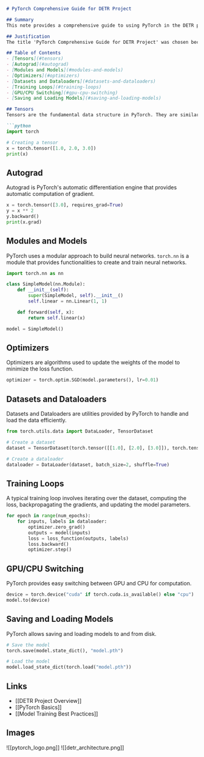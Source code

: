 ```markdown
# PyTorch Comprehensive Guide for DETR Project

## Summary
This note provides a comprehensive guide to using PyTorch in the DETR project. It covers fundamental concepts such as tensors, autograd for automatic gradient computation, the creation of modules and models, various optimizers, handling datasets and dataloaders, the structure of a typical training loop, switching between GPU and CPU, and methods for saving and loading models. These topics are essential for efficiently working on DETR and managing its deep learning components.

## Justification
The title 'PyTorch Comprehensive Guide for DETR Project' was chosen because it encompasses the detailed and specific information provided in the chunks, which cover a wide range of PyTorch functionalities essential for the DETR project. The chunks include foundational concepts like tensors, autograd, modules and models, optimizers, datasets and dataloaders, training loops, GPU/CPU switching, and saving and loading models. This title captures the comprehensive nature of the content and its direct relevance to the DETR project.

## Table of Contents
- [Tensors](#tensors)
- [Autograd](#autograd)
- [Modules and Models](#modules-and-models)
- [Optimizers](#optimizers)
- [Datasets and Dataloaders](#datasets-and-dataloaders)
- [Training Loops](#training-loops)
- [GPU/CPU Switching](#gpu-cpu-switching)
- [Saving and Loading Models](#saving-and-loading-models)

## Tensors
Tensors are the fundamental data structure in PyTorch. They are similar to NumPy arrays but can also be used on a GPU to accelerate computing.

```python
import torch

# Creating a tensor
x = torch.tensor([1.0, 2.0, 3.0])
print(x)
```

## Autograd
Autograd is PyTorch's automatic differentiation engine that provides automatic computation of gradient.

```python
x = torch.tensor([3.0], requires_grad=True)
y = x ** 2
y.backward()
print(x.grad)
```

## Modules and Models
PyTorch uses a modular approach to build neural networks. `torch.nn` is a module that provides functionalities to create and train neural networks.

```python
import torch.nn as nn

class SimpleModel(nn.Module):
    def __init__(self):
        super(SimpleModel, self).__init__()
        self.linear = nn.Linear(1, 1)

    def forward(self, x):
        return self.linear(x)

model = SimpleModel()
```

## Optimizers
Optimizers are algorithms used to update the weights of the model to minimize the loss function.

```python
optimizer = torch.optim.SGD(model.parameters(), lr=0.01)
```

## Datasets and Dataloaders
Datasets and Dataloaders are utilities provided by PyTorch to handle and load the data efficiently.

```python
from torch.utils.data import DataLoader, TensorDataset

# Create a dataset
dataset = TensorDataset(torch.tensor([[1.0], [2.0], [3.0]]), torch.tensor([[2.0], [4.0], [6.0]]))

# Create a dataloader
dataloader = DataLoader(dataset, batch_size=2, shuffle=True)
```

## Training Loops
A typical training loop involves iterating over the dataset, computing the loss, backpropagating the gradients, and updating the model parameters.

```python
for epoch in range(num_epochs):
    for inputs, labels in dataloader:
        optimizer.zero_grad()
        outputs = model(inputs)
        loss = loss_function(outputs, labels)
        loss.backward()
        optimizer.step()
```

## GPU/CPU Switching
PyTorch provides easy switching between GPU and CPU for computation.

```python
device = torch.device("cuda" if torch.cuda.is_available() else "cpu")
model.to(device)
```

## Saving and Loading Models
PyTorch allows saving and loading models to and from disk.

```python
# Save the model
torch.save(model.state_dict(), "model.pth")

# Load the model
model.load_state_dict(torch.load("model.pth"))
```

## Links
- [[DETR Project Overview]]
- [[PyTorch Basics]]
- [[Model Training Best Practices]]

## Images
![[pytorch_logo.png]]
![[detr_architecture.png]]
```